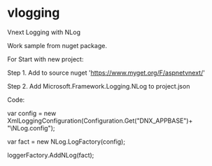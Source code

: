 # vlogging
Vnext Logging with NLog

Work sample from nuget package.

For Start with new project:

 Step 1. Add to source nuget 'https://www.myget.org/F/aspnetvnext/'
 
 Step 2. Add Microsoft.Framework.Logging.NLog to project.json
 
 Code:
 
 var config = new XmlLoggingConfiguration(Configuration.Get("DNX_APPBASE")+ "\\NLog.config");
 
 var fact = new NLog.LogFactory(config);
 
 loggerFactory.AddNLog(fact);
